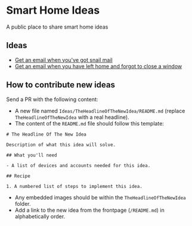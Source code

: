 # Smart Home Ideas

A public place to share smart home ideas

## Ideas

- [Get an email when you've got snail mail](Ideas/GetAnEmailWhenYouveGotSnailMail/README.md)
- [Get an email when you have left home and forgot to close a window](Ideas/GetAnEmailWhenYouHaveLeftHomeAndForgotToCloseAWindow/README.md)

## How to contribute new ideas

Send a PR with the following content:

- A new file named `Ideas/TheHeadlineOfTheNewIdea/README.md` (replace `TheHeadlineOfTheNewIdea` with a real headline).
- The content of the `README.md` file should follow this template:

```
# The Headline Of The New Idea

Description of what this idea will solve.

## What you'll need

- A list of devices and accounts needed for this idea.

## Recipe

1. A numbered list of steps to implement this idea.
```

- Any embedded images should be within the `TheHeadlineOfTheNewIdea` folder.
- Add a link to the new idea from the frontpage (`/README.md`) in alphabetically order.
